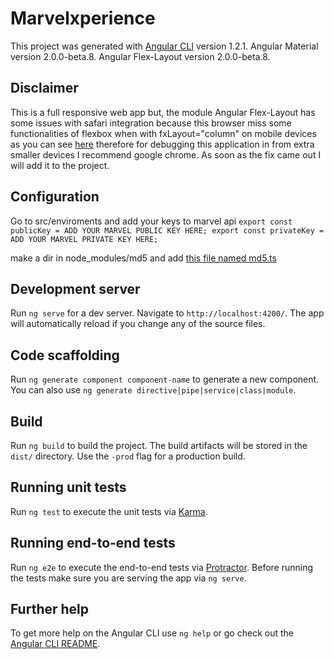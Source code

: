# Marvelxperience

This project was generated with [Angular CLI](https://github.com/angular/angular-cli) version 1.2.1. Angular Material version 2.0.0-beta.8. Angular Flex-Layout version 2.0.0-beta.8.

## Disclaimer
This is a full responsive web app but, the module Angular Flex-Layout has some issues with safari integration because this browser miss some functionalities of flexbox when with fxLayout="column" on mobile devices as you can see [here](https://github.com/angular/flex-layout/issues/201) therefore for debugging this application in from extra smaller devices I recommend google chrome. As soon as the fix came out I will add it to the project.

## Configuration

Go to src/enviroments and add your keys to marvel api
`export const publicKey = ADD YOUR MARVEL PUBLIC KEY HERE;
export const privateKey = ADD YOUR MARVEL PRIVATE KEY HERE;`

make a dir in node_modules/md5 and add [this file named md5.ts](https://github.com/perenciolo/marvelxperience/blob/master/md5.ts)  


## Development server

Run `ng serve` for a dev server. Navigate to `http://localhost:4200/`. The app will automatically reload if you change any of the source files.

## Code scaffolding

Run `ng generate component component-name` to generate a new component. You can also use `ng generate directive|pipe|service|class|module`.

## Build

Run `ng build` to build the project. The build artifacts will be stored in the `dist/` directory. Use the `-prod` flag for a production build.

## Running unit tests

Run `ng test` to execute the unit tests via [Karma](https://karma-runner.github.io).

## Running end-to-end tests

Run `ng e2e` to execute the end-to-end tests via [Protractor](http://www.protractortest.org/).
Before running the tests make sure you are serving the app via `ng serve`.

## Further help

To get more help on the Angular CLI use `ng help` or go check out the [Angular CLI README](https://github.com/angular/angular-cli/blob/master/README.md).
